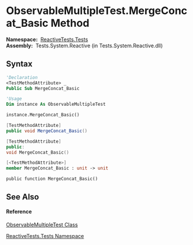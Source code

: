 # ObservableMultipleTest.MergeConcat\_Basic Method

**Namespace:**  [ReactiveTests.Tests](ReactiveTests.Tests\ReactiveTests.Tests.md)  
**Assembly:**  Tests.System.Reactive (in Tests.System.Reactive.dll)

## Syntax

```vb
'Declaration
<TestMethodAttribute> _
Public Sub MergeConcat_Basic
```

```vb
'Usage
Dim instance As ObservableMultipleTest

instance.MergeConcat_Basic()
```

```csharp
[TestMethodAttribute]
public void MergeConcat_Basic()
```

```c++
[TestMethodAttribute]
public:
void MergeConcat_Basic()
```

```fsharp
[<TestMethodAttribute>]
member MergeConcat_Basic : unit -> unit 
```

```jscript
public function MergeConcat_Basic()
```

## See Also

#### Reference

[ObservableMultipleTest Class](ObservableMultipleTest\ObservableMultipleTest.md)

[ReactiveTests.Tests Namespace](ReactiveTests.Tests\ReactiveTests.Tests.md)




